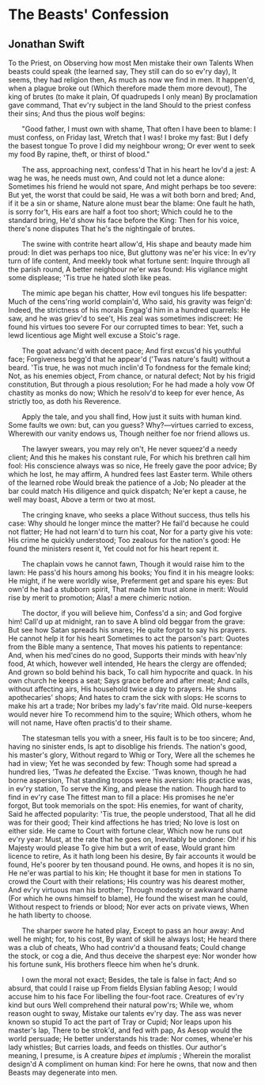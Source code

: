 # The Beasts' Confession
## Jonathan Swift
To the Priest, on Observing how most Men mistake their own Talents
When beasts could speak (the learned say,
They still can do so ev'ry day),
It seems, they had religion then,
As much as now we find in men.
It happen'd, when a plague broke out
(Which therefore made them more devout),
The king of brutes (to make it plain,
Of quadrupeds I only mean)
By proclamation gave command,
That ev'ry subject in the land
Should to the priest confess their sins;
And thus the pious wolf begins:

       "Good father, I must own with shame,
That often I have been to blame:
I must confess, on Friday last,
Wretch that I was! I broke my fast:
But I defy the basest tongue
To prove I did my neighbour wrong;
Or ever went to seek my food
By rapine, theft, or thirst of blood."

       The ass, approaching next, confess'd
That in his heart he lov'd a jest:
A wag he was, he needs must own,
And could not let a dunce alone:
Sometimes his friend he would not spare,
And might perhaps be too severe:
But yet, the worst that could be said,
He was a wit both born and bred;
And, if it be a sin or shame,
Nature alone must bear the blame:
One fault he hath, is sorry for't,
His ears are half a foot too short;
Which could he to the standard bring,
He'd show his face before the King:
Then for his voice, there's none disputes
That he's the nightingale of brutes.

       The swine with contrite heart allow'd,
His shape and beauty made him proud:
In diet was perhaps too nice,
But gluttony was ne'er his vice:
In ev'ry turn of life content,
And meekly took what fortune sent:
Inquire through all the parish round,
A better neighbour ne'er was found:
His vigilance might some displease;
'Tis true he hated sloth like peas.

       The mimic ape began his chatter,
How evil tongues his life bespatter:
Much of the cens'ring world complain'd,
Who said, his gravity was feign'd:
Indeed, the strictness of his morals
Engag'd him in a hundred quarrels:
He saw, and he was griev'd to see't,
His zeal was sometimes indiscreet:
He found his virtues too severe
For our corrupted times to bear:
Yet, such a lewd licentious age
Might well excuse a Stoic's rage.

       The goat advanc'd with decent pace;
And first excus'd his youthful face;
Forgiveness begg'd that he appear'd
('Twas nature's fault) without a beard.
'Tis true, he was not much inclin'd
To fondness for the female kind;
Not, as his enemies object,
From chance, or natural defect;
Not by his frigid constitution,
But through a pious resolution;
For he had made a holy vow
Of chastity as monks do now;
Which he resolv'd to keep for ever hence,
As strictly too, as doth his Reverence.

       Apply the tale, and you shall find,
How just it suits with human kind.
Some faults we own: but, can you guess?
Why?—virtues carried to excess,
Wherewith our vanity endows us,
Though neither foe nor friend allows us.

       The lawyer swears, you may rely on't,
He never squeez'd a needy client;
And this he makes his constant rule,
For which his brethren call him fool:
His conscience always was so nice,
He freely gave the poor advice;
By which he lost, he may affirm,
A hundred fees last Easter term.
While others of the learned robe
Would break the patience of a Job;
No pleader at the bar could match
His diligence and quick dispatch;
Ne'er kept a cause, he well may boast,
Above a term or two at most.

       The cringing knave, who seeks a place
Without success, thus tells his case:
Why should he longer mince the matter?
He fail'd because he could not flatter;
He had not learn'd to turn his coat,
Nor for a party give his vote:
His crime he quickly understood;
Too zealous for the nation's good:
He found the ministers resent it,
Yet could not for his heart repent it.

       The chaplain vows he cannot fawn,
Though it would raise him to the lawn:
He pass'd his hours among his books;
You find it in his meagre looks:
He might, if he were worldly wise,
Preferment get and spare his eyes:
But own'd he had a stubborn spirit,
That made him trust alone in merit:
Would rise by merit to promotion;
Alas! a mere chimeric notion.

       The doctor, if you will believe him,
Confess'd a sin; and God forgive him!
Call'd up at midnight, ran to save
A blind old beggar from the grave:
But see how Satan spreads his snares;
He quite forgot to say his prayers.
He cannot help it for his heart
Sometimes to act the parson's part:
Quotes from the Bible many a sentence,
That moves his patients to repentance:
And, when his med'cines do no good,
Supports their minds with heav'nly food,
At which, however well intended,
He hears the clergy are offended;
And grown so bold behind his back,
To call him hypocrite and quack.
In his own church he keeps a seat;
Says grace before and after meat;
And calls, without affecting airs,
His household twice a day to prayers.
He shuns apothecaries' shops;
And hates to cram the sick with slops:
He scorns to make his art a trade;
Nor bribes my lady's fav'rite maid.
Old nurse-keepers would never hire
To recommend him to the squire;
Which others, whom he will not name,
Have often practis'd to their shame.

       The statesman tells you with a sneer,
His fault is to be too sincere;
And, having no sinister ends,
Is apt to disoblige his friends.
The nation's good, his master's glory,
Without regard to Whig or Tory,
Were all the schemes he had in view;
Yet he was seconded by few:
Though some had spread a hundred lies,
'Twas _he_ defeated the Excise.
'Twas known, though he had borne aspersion,
That standing troops were his aversion:
His practice was, in ev'ry station,
To serve the King, and please the nation.
Though hard to find in ev'ry case
The fittest man to fill a place:
His promises he ne'er forgot,
But took memorials on the spot:
His enemies, for want of charity,
Said he affected popularity:
'Tis true, the people understood,
That all he did was for their good;
Their kind affections he has tried;
No love is lost on either side.
He came to Court with fortune clear,
Which now he runs out ev'ry year:
Must, at the rate that he goes on,
Inevitably be undone:
Oh! if his Majesty would please
To give him but a writ of ease,
Would grant him licence to retire,
As it hath long been his desire,
By fair accounts it would be found,
He's poorer by ten thousand pound.
He owns, and hopes it is no sin,
He ne'er was partial to his kin;
He thought it base for men in stations
To crowd the Court with their relations;
His country was his dearest mother,
And ev'ry virtuous man his brother;
Through modesty or awkward shame
(For which he owns himself to blame),
He found the wisest man he could,
Without respect to friends or blood;
Nor ever acts on private views,
When he hath liberty to choose.

       The sharper swore he hated play,
Except to pass an hour away:
And well he might; for, to his cost,
By want of skill he always lost;
He heard there was a club of cheats,
Who had contriv'd a thousand feats;
Could change the stock, or cog a die,
And thus deceive the sharpest eye:
Nor wonder how his fortune sunk,
His brothers fleece him when he's drunk.

       I own the moral not exact;
Besides, the tale is false in fact;
And so absurd, that could I raise up
From fields Elysian fabling Aesop;
I would accuse him to his face
For libelling the four-foot race.
Creatures of ev'ry kind but ours
Well comprehend their natural pow'rs;
While we, whom reason ought to sway,
Mistake our talents ev'ry day.
The ass was never known so stupid
To act the part of Tray or Cupid;
Nor leaps upon his master's lap,
There to be strok'd, and fed with pap,
As Aesop would the world persuade;
He better understands his trade:
Nor comes, whene'er his lady whistles;
But carries loads, and feeds on thistles.
Our author's meaning, I presume, is
A creature _bipes et implumis_ ;
Wherein the moralist design'd
A compliment on human kind:
For here he owns, that now and then
Beasts may degenerate into men.